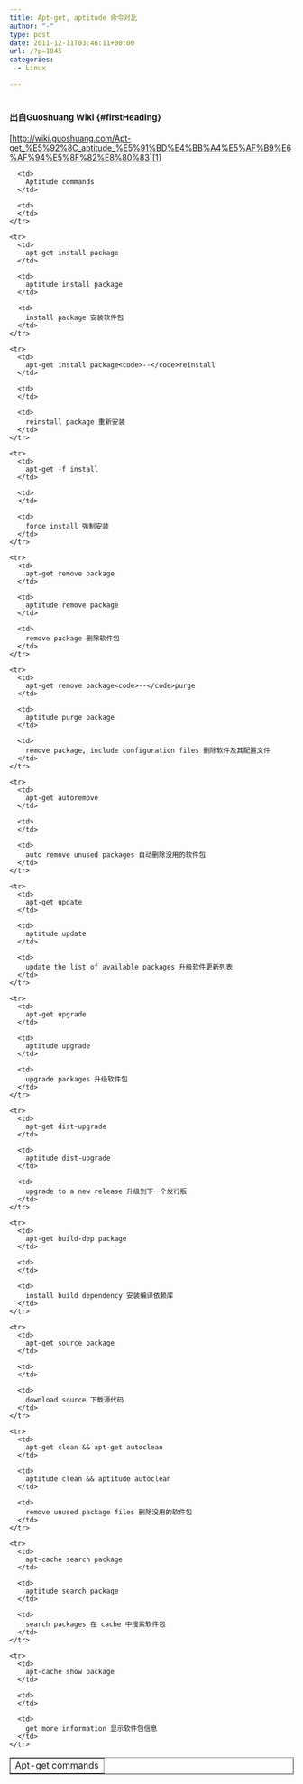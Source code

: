 ```yaml
---
title: Apt-get, aptitude 命令对比
author: "-"
type: post
date: 2011-12-11T03:46:11+00:00
url: /?p=1845
categories:
  - Linux

---
```

# <span class="Apple-style-span" style="font-size: 15px;">出自Guoshuang Wiki {#firstHeading}

[http://wiki.guoshuang.com/Apt-get_%E5%92%8C_aptitude_%E5%91%BD%E4%BB%A4%E5%AF%B9%E6%AF%94%E5%8F%82%E8%80%83][1]

<div id="bodyContent">
  <div id="contentSub">
  
  <table border="1" cellpadding="4">
    <tr>
      <td>
        Apt-get commands
      </td>
      
      <td>
        Aptitude commands
      </td>
      
      <td>
      </td>
    </tr>
    
    <tr>
      <td>
        apt-get install package
      </td>
      
      <td>
        aptitude install package
      </td>
      
      <td>
        install package 安装软件包
      </td>
    </tr>
    
    <tr>
      <td>
        apt-get install package<code>--</code>reinstall
      </td>
      
      <td>
      </td>
      
      <td>
        reinstall package 重新安装
      </td>
    </tr>
    
    <tr>
      <td>
        apt-get -f install
      </td>
      
      <td>
      </td>
      
      <td>
        force install 强制安装
      </td>
    </tr>
    
    <tr>
      <td>
        apt-get remove package
      </td>
      
      <td>
        aptitude remove package
      </td>
      
      <td>
        remove package 删除软件包
      </td>
    </tr>
    
    <tr>
      <td>
        apt-get remove package<code>--</code>purge
      </td>
      
      <td>
        aptitude purge package
      </td>
      
      <td>
        remove package, include configuration files 删除软件及其配置文件
      </td>
    </tr>
    
    <tr>
      <td>
        apt-get autoremove
      </td>
      
      <td>
      </td>
      
      <td>
        auto remove unused packages 自动删除没用的软件包
      </td>
    </tr>
    
    <tr>
      <td>
        apt-get update
      </td>
      
      <td>
        aptitude update
      </td>
      
      <td>
        update the list of available packages 升级软件更新列表
      </td>
    </tr>
    
    <tr>
      <td>
        apt-get upgrade
      </td>
      
      <td>
        aptitude upgrade
      </td>
      
      <td>
        upgrade packages 升级软件包
      </td>
    </tr>
    
    <tr>
      <td>
        apt-get dist-upgrade
      </td>
      
      <td>
        aptitude dist-upgrade
      </td>
      
      <td>
        upgrade to a new release 升级到下一个发行版
      </td>
    </tr>
    
    <tr>
      <td>
        apt-get build-dep package
      </td>
      
      <td>
      </td>
      
      <td>
        install build dependency 安装编译依赖库
      </td>
    </tr>
    
    <tr>
      <td>
        apt-get source package
      </td>
      
      <td>
      </td>
      
      <td>
        download source 下载源代码
      </td>
    </tr>
    
    <tr>
      <td>
        apt-get clean && apt-get autoclean
      </td>
      
      <td>
        aptitude clean && aptitude autoclean
      </td>
      
      <td>
        remove unused package files 删除没用的软件包
      </td>
    </tr>
    
    <tr>
      <td>
        apt-cache search package
      </td>
      
      <td>
        aptitude search package
      </td>
      
      <td>
        search packages 在 cache 中搜索软件包
      </td>
    </tr>
    
    <tr>
      <td>
        apt-cache show package
      </td>
      
      <td>
      </td>
      
      <td>
        get more information 显示软件包信息
      </td>
    </tr>
  </table>

 [1]: http://wiki.guoshuang.com/Apt-get_%E5%92%8C_aptitude_%E5%91%BD%E4%BB%A4%E5%AF%B9%E6%AF%94%E5%8F%82%E8%80%83
